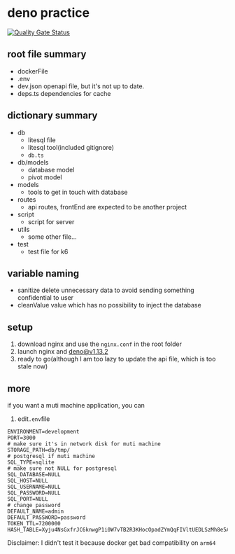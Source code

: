 # deno practice
[![Quality Gate Status](https://sonarcloud.io/api/project_badges/measure?project=Eason0729_nsd&metric=alert_status)](https://sonarcloud.io/summary/new_code?id=Eason0729_nsd)

## root file summary

- dockerFile
- .env
- dev.json
  openapi file, but it's not up to date.
- deps.ts
  dependencies for cache

## dictionary summary

- db
  - litesql file
  - litesql tool(included gitignore)
  - `db.ts`
- db/models
  - database model
  - pivot model
- models
  - tools to get in touch with database
- routes
  - api routes,
    frontEnd are expected to be another project
- script
  - script for server
- utils
  - some other file...
- test
  - test file for k6

## variable naming

- sanitize
  delete unnecessary data to avoid sending something confidential to user
- cleanValue
  value which has no possibility to inject the database

## setup

1. download nginx and use the ``nginx.conf`` in the root folder
2. launch nginx and deno@v1.13.2
3. ready to go(although I am too lazy to update the api file, which is too stale now)

## more

if you want a muti machine application, you can 
1. edit``.env``file
```
ENVIRONMENT=development
PORT=3000
# make sure it's in network disk for muti machine
STORAGE_PATH=db/tmp/
# postgresql if muti machine
SQL_TYPE=sqlite
# make sure not NULL for postgresql
SQL_DATABASE=NULL
SQL_HOST=NULL
SQL_USERNAME=NULL
SQL_PASSWORD=NULL
SQL_PORT=NULL
# change password
DEFAULT_NAME=admin
DEFAULT_PASSWORD=password
TOKEN_TTL=7200000
HASH_TABLE=Xyju4NsGxfrJC6knwgP1i0W7vTB2R3KHocOpadZYmQqFIVltUEDLSzMh8e5Ab
```

Disclaimer: I didn't test it because docker get bad compatibility on ``arm64``